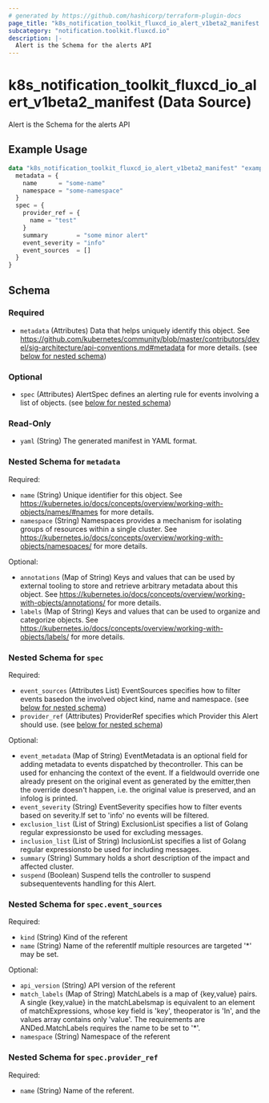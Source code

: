 ```yaml
---
# generated by https://github.com/hashicorp/terraform-plugin-docs
page_title: "k8s_notification_toolkit_fluxcd_io_alert_v1beta2_manifest Data Source - terraform-provider-k8s"
subcategory: "notification.toolkit.fluxcd.io"
description: |-
  Alert is the Schema for the alerts API
---
```


# k8s_notification_toolkit_fluxcd_io_alert_v1beta2_manifest (Data Source)

Alert is the Schema for the alerts API

## Example Usage

```terraform
data "k8s_notification_toolkit_fluxcd_io_alert_v1beta2_manifest" "example" {
  metadata = {
    name      = "some-name"
    namespace = "some-namespace"
  }
  spec = {
    provider_ref = {
      name = "test"
    }
    summary        = "some minor alert"
    event_severity = "info"
    event_sources  = []
  }
}
```

<!-- schema generated by tfplugindocs -->
## Schema

### Required

- `metadata` (Attributes) Data that helps uniquely identify this object. See https://github.com/kubernetes/community/blob/master/contributors/devel/sig-architecture/api-conventions.md#metadata for more details. (see [below for nested schema](#nestedatt--metadata))

### Optional

- `spec` (Attributes) AlertSpec defines an alerting rule for events involving a list of objects. (see [below for nested schema](#nestedatt--spec))

### Read-Only

- `yaml` (String) The generated manifest in YAML format.

<a id="nestedatt--metadata"></a>
### Nested Schema for `metadata`

Required:

- `name` (String) Unique identifier for this object. See https://kubernetes.io/docs/concepts/overview/working-with-objects/names/#names for more details.
- `namespace` (String) Namespaces provides a mechanism for isolating groups of resources within a single cluster. See https://kubernetes.io/docs/concepts/overview/working-with-objects/namespaces/ for more details.

Optional:

- `annotations` (Map of String) Keys and values that can be used by external tooling to store and retrieve arbitrary metadata about this object. See https://kubernetes.io/docs/concepts/overview/working-with-objects/annotations/ for more details.
- `labels` (Map of String) Keys and values that can be used to organize and categorize objects. See https://kubernetes.io/docs/concepts/overview/working-with-objects/labels/ for more details.


<a id="nestedatt--spec"></a>
### Nested Schema for `spec`

Required:

- `event_sources` (Attributes List) EventSources specifies how to filter events basedon the involved object kind, name and namespace. (see [below for nested schema](#nestedatt--spec--event_sources))
- `provider_ref` (Attributes) ProviderRef specifies which Provider this Alert should use. (see [below for nested schema](#nestedatt--spec--provider_ref))

Optional:

- `event_metadata` (Map of String) EventMetadata is an optional field for adding metadata to events dispatched by thecontroller. This can be used for enhancing the context of the event. If a fieldwould override one already present on the original event as generated by the emitter,then the override doesn't happen, i.e. the original value is preserved, and an infolog is printed.
- `event_severity` (String) EventSeverity specifies how to filter events based on severity.If set to 'info' no events will be filtered.
- `exclusion_list` (List of String) ExclusionList specifies a list of Golang regular expressionsto be used for excluding messages.
- `inclusion_list` (List of String) InclusionList specifies a list of Golang regular expressionsto be used for including messages.
- `summary` (String) Summary holds a short description of the impact and affected cluster.
- `suspend` (Boolean) Suspend tells the controller to suspend subsequentevents handling for this Alert.

<a id="nestedatt--spec--event_sources"></a>
### Nested Schema for `spec.event_sources`

Required:

- `kind` (String) Kind of the referent
- `name` (String) Name of the referentIf multiple resources are targeted '*' may be set.

Optional:

- `api_version` (String) API version of the referent
- `match_labels` (Map of String) MatchLabels is a map of {key,value} pairs. A single {key,value} in the matchLabelsmap is equivalent to an element of matchExpressions, whose key field is 'key', theoperator is 'In', and the values array contains only 'value'. The requirements are ANDed.MatchLabels requires the name to be set to '*'.
- `namespace` (String) Namespace of the referent


<a id="nestedatt--spec--provider_ref"></a>
### Nested Schema for `spec.provider_ref`

Required:

- `name` (String) Name of the referent.
